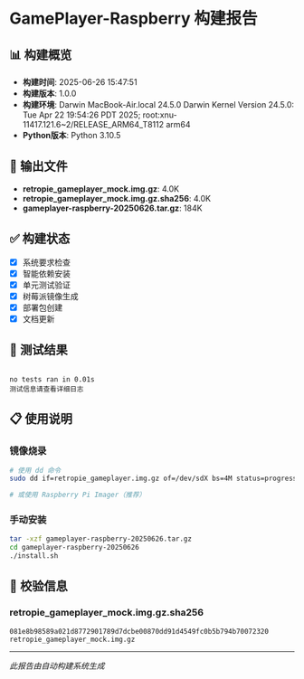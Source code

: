 # GamePlayer-Raspberry 构建报告

## 📊 构建概览

- **构建时间**: 2025-06-26 15:47:51
- **构建版本**: 1.0.0
- **构建环境**: Darwin MacBook-Air.local 24.5.0 Darwin Kernel Version 24.5.0: Tue Apr 22 19:54:26 PDT 2025; root:xnu-11417.121.6~2/RELEASE_ARM64_T8112 arm64
- **Python版本**: Python 3.10.5

## 📁 输出文件

- **retropie_gameplayer_mock.img.gz**: 4.0K
- **retropie_gameplayer_mock.img.gz.sha256**: 4.0K
- **gameplayer-raspberry-20250626.tar.gz**: 184K

## ✅ 构建状态

- [x] 系统要求检查
- [x] 智能依赖安装
- [x] 单元测试验证
- [x] 树莓派镜像生成
- [x] 部署包创建
- [x] 文档更新

## 🧪 测试结果

```

no tests ran in 0.01s
测试信息请查看详细日志
```

## 📋 使用说明

### 镜像烧录
```bash
# 使用 dd 命令
sudo dd if=retropie_gameplayer.img.gz of=/dev/sdX bs=4M status=progress

# 或使用 Raspberry Pi Imager（推荐）
```

### 手动安装
```bash
tar -xzf gameplayer-raspberry-20250626.tar.gz
cd gameplayer-raspberry-20250626
./install.sh
```

## 🔐 校验信息

### retropie_gameplayer_mock.img.gz.sha256
```
081e8b98589a021d8772901789d7dcbe00870dd91d4549fc0b5b794b70072320  retropie_gameplayer_mock.img.gz
```

---
*此报告由自动构建系统生成*

